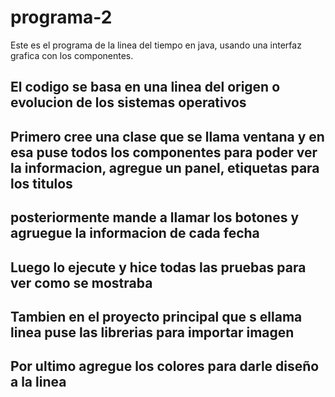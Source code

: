 # programa-2
Este es el programa de la linea del tiempo en java, usando una interfaz grafica con los componentes.
## El codigo se basa en una linea del origen o evolucion de los sistemas operativos 
## Primero cree una clase que se llama ventana y en esa puse todos los componentes para poder ver la informacion, agregue un panel, etiquetas para los titulos
## posteriormente mande a llamar los botones y agruegue la informacion de cada fecha
## Luego lo ejecute y hice todas las pruebas para ver como se mostraba
## Tambien en el proyecto principal que s ellama linea puse las librerias para importar imagen 
## Por ultimo agregue los colores para darle diseño a la linea
